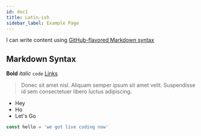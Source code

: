 ```yaml
---
id: doc1
title: Latin-ish
sidebar_label: Example Page
---
```


I can write content using [GitHub-flavored Markdown syntax](https://github.github.com/gfm/)

## Markdown Syntax

**Bold** _italic_ `code` [Links](#url)

> Donec sit amet nisl. Aliquam semper ipsum sit amet velit. Suspendisse id sem consectetuer libero luctus adipiscing.

- Hey
- Ho
- Let's Go


```js live
const hello = 'we got live coding now'
```